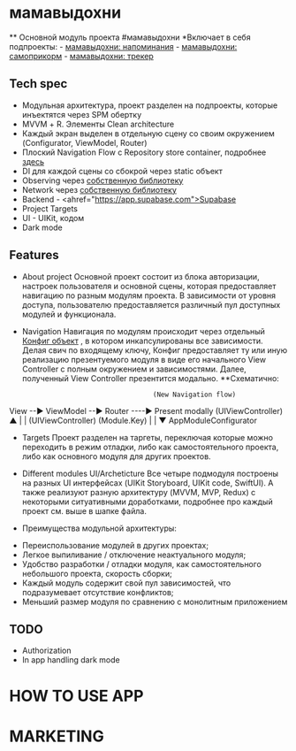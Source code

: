 # мамавыдохни
** Основной модуль проекта #мамавыдохни
*Включает в себя подпроекты:
    - [мамавыдохни: напоминания](https://github.com/4440449/CalmMom)
    - [мамавыдохни: самоприкорм](https://github.com/4440449/Samoprikorm_SP)
    - [мамавыдохни: трекер](https://github.com/4440449/BabyTrackerWW)

        
                
## Tech spec
- Модульная архитектура, проект разделен на подпроекты, которые инъектятся через SPM обертку
- MVVМ + R. Элементы Clean architecture
- Каждый экран выделен в отдельную сцену со своим окружением (Configurator, ViewModel, Router)
- Плоский Navigation Flow с Repository store container, подробнее [здесь](https://github.com/4440449/CalmMom/blame/master/README.md#L22-L38)
- DI для каждой сцены со сбокрой через static объект
- Observing через [собственную библиотеку](https://github.com/4440449/MommysEye)
- Network через [собственную библиотеку](https://github.com/4440449/BabyNet)
- Backend - <ahref="https://app.supabase.com">Supabase</a>
- Project Targets
- UI - UIKit, кодом
- Dark mode


## Features
    
* About project
Основной проект состоит из блока авторизации, настроек пользователя и основной сцены, которая предоставляет навигацию по разным модулям проекта. В зависимости от уровня доступа, пользователю предоставляется различный пул доступных модулей и функционала.
         
* Navigation
Навигация по модулям происходит через отдельный [Конфиг объект](https://github.com/4440449/Mom_Exhale/blob/master/Mom_Exhale/Source/AppConfigurator/AppModuleConfigurator_ME.swift) , в котором инкапсулированы все зависимости. Делая свич по входящему ключу, Конфиг предоставляет ту или иную реализацию презентуемого модуля в виде его начального View Controller с полным окружением и зависимостями. Далее, полученный View Controller презентится модально.
**Схематично:

                                       (New Navigation flow)
View --▶ ViewModel --▶ Router ----▶ Present modally (UIViewController)
                                              ▲
                                            | | (UIViewController)
                               (Module.Key) | | 
                                            ▼
                                    AppModuleConfigurator   
                         
* Targets
Проект разделен на таргеты, переключая которые можно переходить в режим отладки, либо как самостоятельного проекта, либо как основного модуля для других проектов.
         
* Different modules UI/Archeticture
Все четыре подмодуля построены на разных UI интерфейсах (UIKit Storyboard, UIKit code, SwiftUI). А также реализуют разную архитектуру (MVVM, MVP, Redux) с некоторыми ситуативными доработками, подробнее про каждый проект см. выше в шапке файла.
        
* Преимущества модульной архитектуры:
- Переиспользование модулей в других проектах;
- Легкое выпиливание / отключение неактуального модуля;
- Удобство разработки / отладки модуля, как самостоятельного небольшого проекта, скорость сборки;
- Каждый модуль содержит свой пул зависимостей, что подразумевает отсутствие конфликтов;
- Меньший размер модуля по сравнению с монолитным приложением
            

## TODO 
- Authorization
- In app handling dark mode




# HOW TO USE APP
    
   
    
# MARKETING 



